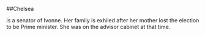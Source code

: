 ##Chelsea

 is a senator of Ivonne. Her family is exhiled after her mother lost the election to be Prime minister. She was on the advisor cabinet at that time.

